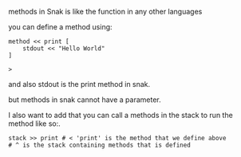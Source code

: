 
methods in Snak is like the function in any other languages

you can define a method using:
```snak
method << print [
    stdout << "Hello World"  
]

> 
```

and also stdout is the print method in snak.

but methods in snak cannot have a parameter.


I also want to add that you can call a methods in the stack
to run the method like so:.

```snak 
stack >> print # < 'print' is the method that we define above
# ^ is the stack containing methods that is defined
```
